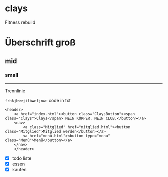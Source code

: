 # clays
Fitness rebuild

# Überschrift groß
## mid
### small

--- 
Trennlinie

`frhkjbwejifbwefjnwe` code in txt

``` codeblock
<header>
    <a href="index.html"><button class="ClaysButton"><span class="Clays">Clays</span> MEIN KÖRPER. MEIN CLUB.</button></a> 
    <nav>
        <a class="Mitglied" href="mitglied.html"><button class="Mitglied">Mitglied werden</button></a> 
        <a href="menü.html"><button type="menu" class="Menü">Menü</button></a>
    </nav>
    </header>
```

- [x] todo liste
- [x] essen
- [x] kaufen